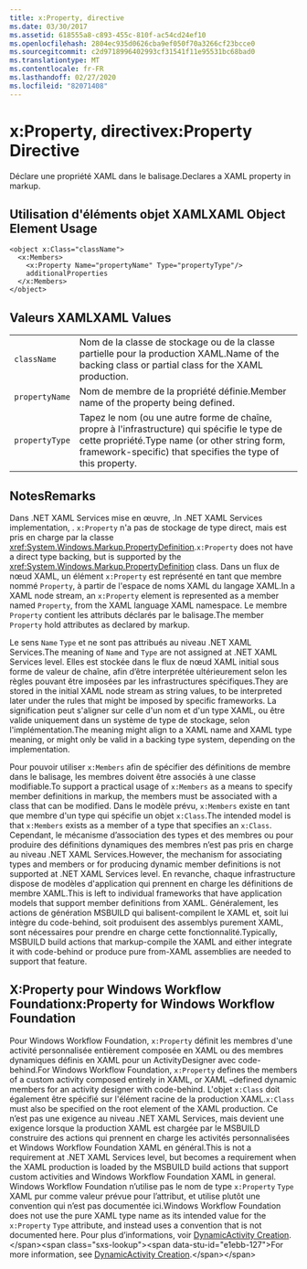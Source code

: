 ```yaml
---
title: x:Property, directive
ms.date: 03/30/2017
ms.assetid: 618555a8-c893-455c-810f-ac54cd24ef10
ms.openlocfilehash: 2804ec935d0626cba9ef050f70a3266cf23bcce0
ms.sourcegitcommit: c2d9718996402993cf31541f11e95531bc68bad0
ms.translationtype: MT
ms.contentlocale: fr-FR
ms.lasthandoff: 02/27/2020
ms.locfileid: "82071408"
---
```

# <a name="xproperty-directive"></a><span data-ttu-id="e1ebb-102">x:Property, directive</span><span class="sxs-lookup"><span data-stu-id="e1ebb-102">x:Property Directive</span></span>

<span data-ttu-id="e1ebb-103">Déclare une propriété XAML dans le balisage.</span><span class="sxs-lookup"><span data-stu-id="e1ebb-103">Declares a XAML property in markup.</span></span>

## <a name="xaml-object-element-usage"></a><span data-ttu-id="e1ebb-104">Utilisation d'éléments objet XAML</span><span class="sxs-lookup"><span data-stu-id="e1ebb-104">XAML Object Element Usage</span></span>

```xaml
<object x:Class="className">
  <x:Members>
    <x:Property Name="propertyName" Type="propertyType"/>
    additionalProperties
  </x:Members>
</object>
```

## <a name="xaml-values"></a><span data-ttu-id="e1ebb-105">Valeurs XAML</span><span class="sxs-lookup"><span data-stu-id="e1ebb-105">XAML Values</span></span>

|||
|-|-|
|`className`|<span data-ttu-id="e1ebb-106">Nom de la classe de stockage ou de la classe partielle pour la production XAML.</span><span class="sxs-lookup"><span data-stu-id="e1ebb-106">Name of the backing class or partial class for the XAML production.</span></span>|
|`propertyName`|<span data-ttu-id="e1ebb-107">Nom de membre de la propriété définie.</span><span class="sxs-lookup"><span data-stu-id="e1ebb-107">Member name of the property being defined.</span></span>|
|`propertyType`|<span data-ttu-id="e1ebb-108">Tapez le nom (ou une autre forme de chaîne, propre à l'infrastructure) qui spécifie le type de cette propriété.</span><span class="sxs-lookup"><span data-stu-id="e1ebb-108">Type name (or other string form, framework-specific) that specifies the type of this property.</span></span>|

## <a name="remarks"></a><span data-ttu-id="e1ebb-109">Notes</span><span class="sxs-lookup"><span data-stu-id="e1ebb-109">Remarks</span></span>

<span data-ttu-id="e1ebb-110">Dans .NET XAML Services mise en œuvre, .</span><span class="sxs-lookup"><span data-stu-id="e1ebb-110">In .NET XAML Services implementation, .</span></span> <span data-ttu-id="e1ebb-111">`x:Property` n'a pas de stockage de type direct, mais est pris en charge par la classe <xref:System.Windows.Markup.PropertyDefinition>.</span><span class="sxs-lookup"><span data-stu-id="e1ebb-111">`x:Property` does not have a direct type backing, but is supported by the <xref:System.Windows.Markup.PropertyDefinition> class.</span></span> <span data-ttu-id="e1ebb-112">Dans un flux de nœud XAML, un élément `x:Property` est représenté en tant que membre nommé `Property`, à partir de l'espace de noms XAML du langage XAML.</span><span class="sxs-lookup"><span data-stu-id="e1ebb-112">In a XAML node stream, an `x:Property` element is represented as a member named `Property`, from the XAML language XAML namespace.</span></span> <span data-ttu-id="e1ebb-113">Le membre `Property` contient les attributs déclarés par le balisage.</span><span class="sxs-lookup"><span data-stu-id="e1ebb-113">The member `Property` hold attributes as declared by markup.</span></span>

<span data-ttu-id="e1ebb-114">Le sens `Name` `Type` et ne sont pas attribués au niveau .NET XAML Services.</span><span class="sxs-lookup"><span data-stu-id="e1ebb-114">The meaning of `Name` and `Type` are not assigned at .NET XAML Services level.</span></span> <span data-ttu-id="e1ebb-115">Elles est stockée dans le flux de nœud XAML initial sous forme de valeur de chaîne, afin d’être interprétée ultérieurement selon les règles pouvant être imposées par les infrastructures spécifiques.</span><span class="sxs-lookup"><span data-stu-id="e1ebb-115">They are stored in the initial XAML node stream as string values, to be interpreted later under the rules that might be imposed by specific frameworks.</span></span> <span data-ttu-id="e1ebb-116">La signification peut s'aligner sur celle d'un nom et d'un type XAML, ou être valide uniquement dans un système de type de stockage, selon l'implémentation.</span><span class="sxs-lookup"><span data-stu-id="e1ebb-116">The meaning might align to a XAML name and XAML type meaning, or might only be valid in a backing type system, depending on the implementation.</span></span>

<span data-ttu-id="e1ebb-117">Pour pouvoir utiliser `x:Members` afin de spécifier des définitions de membre dans le balisage, les membres doivent être associés à une classe modifiable.</span><span class="sxs-lookup"><span data-stu-id="e1ebb-117">To support a practical usage of `x:Members` as a means to specify member definitions in markup, the members must be associated with a class that can be modified.</span></span> <span data-ttu-id="e1ebb-118">Dans le modèle prévu, `x:Members` existe en tant que membre d'un type qui spécifie un objet `x:Class`.</span><span class="sxs-lookup"><span data-stu-id="e1ebb-118">The intended model is that `x:Members` exists as a member of a type that specifies an `x:Class`.</span></span> <span data-ttu-id="e1ebb-119">Cependant, le mécanisme d’association des types et des membres ou pour produire des définitions dynamiques des membres n’est pas pris en charge au niveau .NET XAML Services.</span><span class="sxs-lookup"><span data-stu-id="e1ebb-119">However, the mechanism for associating types and members or for producing dynamic member definitions is not supported at .NET XAML Services level.</span></span> <span data-ttu-id="e1ebb-120">En revanche, chaque infrastructure dispose de modèles d'application qui prennent en charge les définitions de membre XAML.</span><span class="sxs-lookup"><span data-stu-id="e1ebb-120">This is left to individual frameworks that have application models that support member definitions from XAML.</span></span> <span data-ttu-id="e1ebb-121">Généralement, les actions de génération MSBUILD qui balisent-compilent le XAML et, soit lui intègre du code-behind, soit produisent des assemblys purement XAML, sont nécessaires pour prendre en charge cette fonctionnalité.</span><span class="sxs-lookup"><span data-stu-id="e1ebb-121">Typically, MSBUILD build actions that markup-compile the XAML and either integrate it with code-behind or produce pure from-XAML assemblies are needed to support that feature.</span></span>

## <a name="xproperty-for-windows-workflow-foundation"></a><span data-ttu-id="e1ebb-122">X:Property pour Windows Workflow Foundation</span><span class="sxs-lookup"><span data-stu-id="e1ebb-122">x:Property for Windows Workflow Foundation</span></span>

<span data-ttu-id="e1ebb-123">Pour Windows Workflow Foundation, `x:Property` définit les membres d'une activité personnalisée entièrement composée en XAML ou des membres dynamiques définis en XAML pour un ActivityDesigner avec code-behind.</span><span class="sxs-lookup"><span data-stu-id="e1ebb-123">For Windows Workflow Foundation, `x:Property` defines the members of a custom activity composed entirely in XAML, or XAML –defined dynamic members for an activity designer with code-behind.</span></span> <span data-ttu-id="e1ebb-124">L'objet `x:Class` doit également être spécifié sur l'élément racine de la production XAML.</span><span class="sxs-lookup"><span data-stu-id="e1ebb-124">`x:Class` must also be specified on the root element of the XAML production.</span></span> <span data-ttu-id="e1ebb-125">Ce n’est pas une exigence au niveau .NET XAML Services, mais devient une exigence lorsque la production XAML est chargée par le MSBUILD construire des actions qui prennent en charge les activités personnalisées et Windows Workflow Foundation XAML en général.</span><span class="sxs-lookup"><span data-stu-id="e1ebb-125">This is not a requirement at .NET XAML Services level, but becomes a requirement when the XAML production is loaded by the MSBUILD build actions that support custom activities and Windows Workflow Foundation XAML in general.</span></span> <span data-ttu-id="e1ebb-126">Windows Workflow Foundation n’utilise pas le nom de type `x:Property` `Type` XAML pur comme valeur prévue pour l’attribut, et utilise plutôt une convention qui n’est pas documentée ici.</span><span class="sxs-lookup"><span data-stu-id="e1ebb-126">Windows Workflow Foundation does not use the pure XAML type name as its intended value for the `x:Property` `Type` attribute, and instead uses a convention that is not documented here.</span></span> <span data-ttu-id="e1ebb-127">Pour plus d’informations, voir [DynamicActivity Creation](https://docs.microsoft.com/previous-versions/dotnet/netframework-4.0/dd807392(v=vs.100)).</span><span class="sxs-lookup"><span data-stu-id="e1ebb-127">For more information, see [DynamicActivity Creation](https://docs.microsoft.com/previous-versions/dotnet/netframework-4.0/dd807392(v=vs.100)).</span></span>
